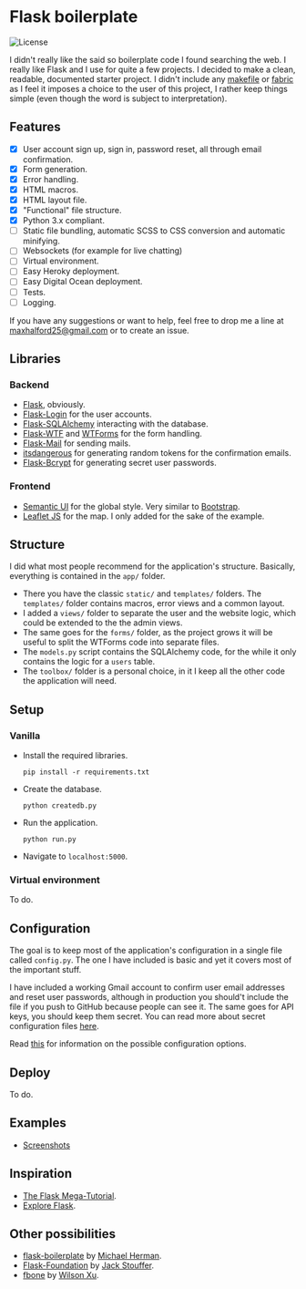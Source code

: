 # Flask boilerplate

![License](http://img.shields.io/:license-mit-blue.svg)

I didn't really like the said so boilerplate code I found searching the web. I really like Flask and I use for quite a few projects. I decided to make a clean, readable, documented starter project. I didn't include any [makefile](https://www.wikiwand.com/en/Makefile) or [fabric](http://flask.pocoo.org/docs/0.10/patterns/fabric/) as I feel it imposes a choice to the user of this project, I rather keep things simple (even though the word is subject to interpretation).

## Features

- [x] User account sign up, sign in, password reset, all through email confirmation.
- [x] Form generation.
- [x] Error handling.
- [x] HTML macros.
- [x] HTML layout file.
- [x] "Functional" file structure.
- [x] Python 3.x compliant.
- [ ] Static file bundling, automatic SCSS to CSS conversion and automatic minifying.
- [ ] Websockets (for example for live chatting)
- [ ] Virtual environment.
- [ ] Easy Heroky deployment.
- [ ] Easy Digital Ocean deployment.
- [ ] Tests.
- [ ] Logging.

If you have any suggestions or want to help, feel free to drop me a line at <maxhalford25@gmail.com> or to create an issue.

## Libraries

### Backend

- [Flask](http://flask.pocoo.org/), obviously.
- [Flask-Login](https://flask-login.readthedocs.org/en/latest/) for the user accounts.
- [Flask-SQLAlchemy](https://pythonhosted.org/Flask-SQLAlchemy/) interacting with the database.
- [Flask-WTF](https://flask-wtf.readthedocs.org/en/latest/) and [WTForms](https://wtforms.readthedocs.org/en/latest/) for the form handling.
- [Flask-Mail](https://pythonhosted.org/Flask-Mail/) for sending mails.
- [itsdangerous](http://pythonhosted.org/itsdangerous/) for generating random tokens for the confirmation emails.
- [Flask-Bcrypt](https://flask-bcrypt.readthedocs.org/en/latest/) for generating secret user passwords.

### Frontend

- [Semantic UI](http://semantic-ui.com/) for the global style. Very similar to [Bootstrap](http://getbootstrap.com/).
- [Leaflet JS](http://leafletjs.com/) for the map. I only added for the sake of the example.

## Structure

I did what most people recommend for the application's structure. Basically, everything is contained in the ``app/`` folder.

- There you have the classic ``static/`` and ``templates/`` folders. The ``templates/`` folder contains macros, error views and a common layout.
- I added a ``views/`` folder to separate the user and the website logic, which could be extended to the the admin views.
- The same goes for the ``forms/`` folder, as the project grows it will be useful to split the WTForms code into separate files.
- The ``models.py`` script contains the SQLAlchemy code, for the while it only contains the logic for a ``users`` table.
- The ``toolbox/`` folder is a personal choice, in it I keep all the other code the application will need.


## Setup

### Vanilla

- Install the required libraries.

	``pip install -r requirements.txt``

- Create the database.

	``python createdb.py``

- Run the application.

	``python run.py``

- Navigate to ``localhost:5000``.


### Virtual environment

To do.


## Configuration

The goal is to keep most of the application's configuration in a single file called ``config.py``. The one I have included is basic and yet it covers most of the important stuff.

I have included a working Gmail account to confirm user email addresses and reset user passwords, although in production you should't include the file if you push to GitHub because people can see it. The same goes for API keys, you should keep them secret. You can read more about secret configuration files [here](https://exploreflask.com/configuration.html).

Read [this](http://flask.pocoo.org/docs/0.10/config/) for information on the possible configuration options.


## Deploy

To do.


## Examples

- [Screenshots](screenshots/)


## Inspiration

- [The Flask Mega-Tutorial](http://blog.miguelgrinberg.com/post/the-flask-mega-tutorial-part-i-hello-world).
- [Explore Flask](https://exploreflask.com/index.html).


## Other possibilities

- [flask-boilerplate](https://github.com/mjhea0/flask-boilerplate) by [Michael Herman](https://github.com/mjhea0).
- [Flask-Foundation](https://github.com/JackStouffer/Flask-Foundation) by [Jack Stouffer](https://github.com/JackStouffer).
- [fbone](https://github.com/imwilsonxu/fbone) by [Wilson Xu](https://github.com/imwilsonxu).
